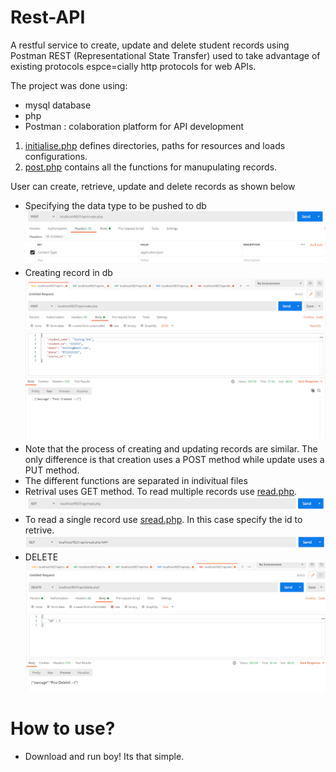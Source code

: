 # Rest-API
A restful service to create, update and delete student records using Postman
REST (Representational State Transfer) used to take advantage of existing protocols espce=cially http protocols for web APIs.

The project was done using:
- mysql database
- php
- Postman : colaboration platform for API development

1. [initialise.php](https://github.com/AmaniUsagi/Rest-API/blob/main/core/initialise.php) defines directories, paths for resources and loads configurations.
2. [post.php](https://github.com/AmaniUsagi/Rest-API/blob/main/core/post.php) contains all the functions for manupulating records.

User can create, retrieve, update and delete records as shown below
- Specifying the data type to be pushed to db
![](Screenshots/create_param.PNG)
- Creating record in db
![](Screenshots/create.PNG)
- Note that the process of creating and updating records are similar. The only difference is that creation uses a POST method while update uses a PUT method.
- The different functions are separated in indivitual files
- Retrival uses GET method. To read multiple records use [read.php](https://github.com/AmaniUsagi/Rest-API/blob/main/api/read.php).
![](Screenshots/read_multi.PNG)
- To read a single record use [sread.php](https://github.com/AmaniUsagi/Rest-API/blob/main/api/sread.php). In this case specify the id to retrive.
![](Screenshots/read_single.PNG)
- DELETE
![](Screenshots/delete.PNG)


# How to use?
- Download and run boy! Its that simple.
